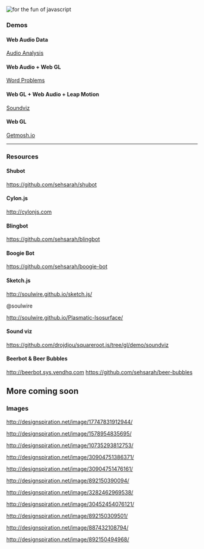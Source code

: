 ![for the fun of javascript](https://cloud.githubusercontent.com/assets/1064684/7306797/1cfb06a0-ea5c-11e4-9305-f9b4732bd20f.png)


### Demos

#### Web Audio Data

<a href="http://www.airtightinteractive.com/demos/js/uberviz/audioanalysis/" target="_blank">Audio Analysis</a>

#### Web Audio + Web GL

<a href="http://www.airtightinteractive.com/demos/js/uberviz/wordproblems/" target="_blank">Word Problems</a>

#### Web GL + Web Audio + Leap Motion

<a href="http://all.toolprototype.com/soundviz/" target="_blank">Soundviz</a>

#### Web GL

<a href="http://getmosh.io" target="_blank">Getmosh.io</a>

________

### Resources

#### Shubot

https://github.com/sehsarah/shubot


#### Cylon.js

http://cylonjs.com

#### Blingbot

https://github.com/sehsarah/blingbot

#### Boogie Bot

https://github.com/sehsarah/boogie-bot

#### Sketch.js

http://soulwire.github.io/sketch.js/

@soulwire

http://soulwire.github.io/Plasmatic-Isosurface/

#### Sound viz

https://github.com/drojdjou/squareroot.js/tree/gl/demo/soundviz

#### Beerbot & Beer Bubbles

http://beerbot.sys.vendhq.com
https://github.com/sehsarah/beer-bubbles


## More coming soon


### Images

http://designspiration.net/image/17747831912944/

http://designspiration.net/image/1578954835695/

http://designspiration.net/image/10735293812753/ 

http://designspiration.net/image/30904751386371/

http://designspiration.net/image/30904751476161/ 

http://designspiration.net/image/892150390094/

http://designspiration.net/image/3282462969538/ 

http://designspiration.net/image/30452454076121/

http://designspiration.net/image/892150309501/

http://designspiration.net/image/887432108794/

http://designspiration.net/image/892150494968/
